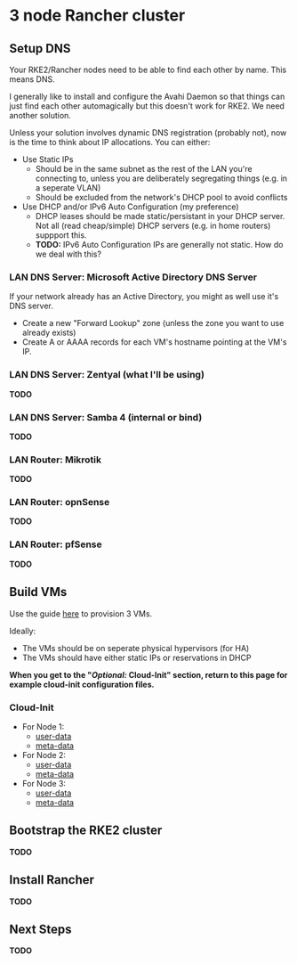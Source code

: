 # 3 node Rancher cluster
## Setup DNS
Your RKE2/Rancher nodes need to be able to find each other by name.  This means
DNS.

I generally like to install and configure the Avahi Daemon so that things can
just find each other automagically but this doesn't work for RKE2.  We need
another solution.

Unless your solution involves dynamic DNS registration (probably not), now is
the time to think about IP allocations.  You can either:
* Use Static IPs
  * Should be in the same subnet as the rest of the LAN you're connecting to,
    unless you are deliberately segregating things (e.g. in a seperate VLAN)
  * Should be excluded from the network's DHCP pool to avoid conflicts
* Use DHCP and/or IPv6 Auto Configuration (my preference)
  * DHCP leases should be made static/persistant in your DHCP server.  Not all
    (read cheap/simple) DHCP servers (e.g. in home routers) suppport this.
  * **TODO:** IPv6 Auto Configuration IPs are generally not static.  How do we
    deal with this?

### LAN DNS Server: Microsoft Active Directory DNS Server
If your network already has an Active Directory, you might as well use it's DNS
server.
* Create a new "Forward Lookup" zone (unless the zone you want to use already
  exists)
* Create A or AAAA records for each VM's hostname pointing at the VM's IP.

### LAN DNS Server: Zentyal (what I'll be using)
**TODO**

### LAN DNS Server: Samba 4 (internal or bind)
**TODO**

### LAN Router: Mikrotik
**TODO**

### LAN Router: opnSense
**TODO**

### LAN Router: pfSense
**TODO**

## Build VMs
Use the guide [here](../Ubuntu/Ubuntu_VM_from_CloudImage.md) to provision 3 VMs.

Ideally:
* The VMs should be on seperate physical hypervisors (for HA)
* The VMs should have either static IPs or reservations in DHCP

**When you get to the "*Optional:* Cloud-Init" section, return to this page for example cloud-init configuration files.**

### Cloud-Init
* For Node 1:
  * [user-data](3_node_Rancher_cluster/node1/user-data)
  * [meta-data](3_node_Rancher_cluster/node1/user-data)
* For Node 2:
  * [user-data](3_node_Rancher_cluster/node2/user-data)
  * [meta-data](3_node_Rancher_cluster/node2/user-data)
* For Node 3:
  * [user-data](3_node_Rancher_cluster/node3/user-data)
  * [meta-data](3_node_Rancher_cluster/node3/user-data)

## Bootstrap the RKE2 cluster
**TODO**

## Install Rancher
**TODO**

## Next Steps
**TODO**
